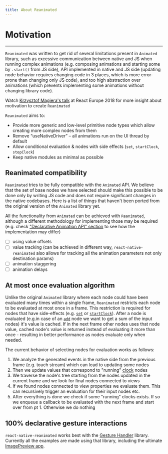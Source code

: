 ```yaml
---
title: About Reanimated
---
```


# Motivation

---

`Reanimated` was written to get rid of several limitations present in `Animated` library, such as excessive communication between native and JS when running complex animations (e.g. composing animations and starting some by `.start()` from JS side), API implemented in native and JS side (updating node behavior requires changing code in 3 places, which is more error-prone than changing only JS code), and too high abstraction over animations (which prevents implementing some animations without changing library code).

Watch [Krzysztof Magiera's talk](https://www.youtube.com/watch?v=kdq4z2708VM) at React Europe 2018 for more insight about motivation to create `Reanimated`

`Reanimated` aims to:

- Provide more generic and low-level primitive node types which allow creating more complex nodes from them
- Remove “useNativeDriver” – all animations run on the UI thread by default
- Allow conditional evaluation & nodes with side effects (`set`, `startClock`, `stopClock`)
- Keep native modules as minimal as possible

## Reanimated compatibility

`Reanimated` tries to be fully compatible with the `Animated` API. We believe that the set of base nodes we have selected should make this possible to be done only by writing JS code and does not require significant changes in the native codebases. Here is a list of things that haven't been ported from the original version of the `Animated` library yet.

All the functionality from `Animated` can be achieved with `Reanimated`, although a different methodology for implementing those may be required (e.g. check ["Declarative Animation API" section](declarative-animation-api.html) to see how the implementation may differ)

- [ ] using value offsets
- [ ] value tracking (can be achieved in different way, `react-native-reanimated` also allows for tracking all the animation parameters not only destination params)
- [ ] animation staggering
- [ ] animation delays

## At most once evaluation algorithm

Unlike the original `Animated` library where each node could have been evaluated many times within a single frame, `Reanimated` restricts each node to be evaluated at most once in a frame.
This restriction is required for nodes that have side-effects (e.g. [`set`](set.html) or [`startClock`](start-clock.html)).
After a node is evaluated (e.g.in case of an [`add`](add.html) node we want to get a sum of the input nodes) it's value is cached. If in the next frame other nodes uses that node value, cached node's value is returned instead of evaluating it more than once - resulting in better performance as nodes evaluate only when needed.

The current behavior of selecting nodes for evaluation works as follows:

1.  We analyze the generated events in the native side from the previous frame (e.g. touch stream) which can lead to updating some nodes
2.  Then we update values that correspond to "running" [clock](clock-and-the-algorithm.html) nodes
3.  We traverse the node's tree starting from the nodes updated in the current frame and we look for final nodes connected to views
4.  If we found nodes connected to view properties we evaluate them. This can recursively trigger an evaluation for their input nodes etc.
5.  After everything is done we check if some "running" clocks exists. If so we enqueue a callback to be evaluated with the next frame and start over from pt 1. Otherwise we do nothing

## 100% declarative gesture interactions

`react-native-reanimated` works best with the [Gesture Handler](https://kmagiera.github.io/react-native-gesture-handler) library. Currently all the examples are made using that library, including the ultimate
[ImagePreview app](https://github.com/software-mansion/react-native-reanimated/blob/master/Example/imageViewer).
